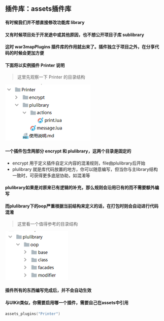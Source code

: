 ## 插件库：assets插件库

#### 有时候我们并不想直接修改功能库 library

#### 又有时候项目处于开发途中或其他原因，也不想公开项目子库 sublibrary

#### 这时 war3mapPlugins 插件库的作用就出来了。插件独立于项目之外，在分享代码的时候会更加方便

#### 下面将以实例插件 Printer 说明

> 这里先观察一下 Printer 的目录结构

![Plugins1](/docs/images/plugins1.png)

#### 一个插件包含两部分 encrypt 和 plulibrary，这两个目录是固定的

* encrypt 用于定义插件自定义内容的混淆规则，file由plulibrary后开始
* plulibrary 就是库代码放置的地方，你可以随意编写，但当你与主library结构一致时，可获得更多底层协助，如混淆等

#### plulibrary如果是对原来已有逻辑的补充，那么规则会**沿用已有的而不需要额外编写**

#### 而plulibrary下的oop严重根据当前结构来定义的话，在打包时则会自动进行代码混淆

> 这里看一个值得参考的目录结构

![Plugins2](/docs/images/plugins2.png)

#### 插件所有的东西编写完成后，并不会自动生效

#### 与UIKit类似，你需要启用哪一个插件，需要自己在assets中引用

```lua
assets_plugins("Printer")
```
